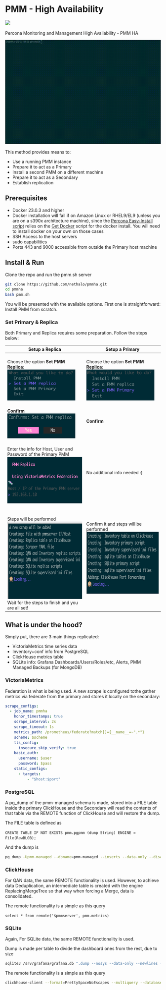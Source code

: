 # PMM - High Availability
![](https://www.percona.com/wp-content/uploads/2023/01/Groupdocs-icons-3.svg)

Percona Monitoring and Management High Availability - PMM HA 

![](https://github.com/nethalo/pmmha/blob/513e4000a4fc73251b495e475d00fcc7eb708219/replica.gif)

This method provides means to:

- Use a running PMM instance
- Prepare it to act as a Primary
- Install a second PMM on a different machine
- Prepare it to act as a Secondary
- Establish replication

## Prerequisites

- Docker 23.0.3 and higher
- Docker installation will fail if on Amazon Linux or RHEL9/EL9 (unless you are on a s390x architecture machine), since the [Percona Easy-Install script](https://docs.percona.com/percona-monitoring-and-management/setting-up/server/easy-install.html) relies on the [Get Docker](https://get.docker.com/) script for the docker install. You will need to install docker on your own on those cases
- SSH Access to the host servers
- sudo capabilities
- Ports 443 and 9000 accessible from outside the Primary host machine

## Install & Run

Clone the repo and run the pmm.sh server

```bash
git clone https://github.com/nethalo/pmmha.git
cd pmmha
bash pmm.sh
```
You will be presented with the available options. First one is straightforward: Install PMM from scratch.

### Set Primary & Replica

Both Primary and Replica requires some preparation. Follow the steps below:

| Setup a Replica | Setup a Primary
|------|------|
|    <br>Choose the option **Set PMM Replica**:<br> <img src="setpmmreplica.png" alt="Set Replica" width="220" height="100" /> |   <br>Choose the option **Set PMM Replica**:<br><img src="setpmmprimary.png" alt="Set Primary" width="220" height="100" /> | 
|    <br>**Confirm**<br><img src="confirmset.png" alt="Confirm Replica" width="220" height="80" /><br> | **Confirm** | 
|    <br>Enter the info for Host, User and Password of the Primary PMM<br><img src="inputexample.png" alt="Input" width="300" height="150" /> | No additional info needed :) | 
|    <br><br>Steps will be performed<br><img src="replicasteps.png" alt="Primary Steps" width="400" height="250" /> <br>Wait for the steps to finish and you are all set!<br>    |    Confirm it and steps will be performed<br><img src="primarysteps.png" alt="Primary Steps" width="400" height="200" />   |

## What is under the hood?

Simply put, there are 3 main things replicated: 

- VictoriaMetrics time series data
- Inventory+conf info from PostgreSQL
- ClickHouse metrics table
- SQLite info: Grafana Dashboards/Users/Roles/etc, Alerts, PMM Managed Backups (for MongoDB)

### VictoriaMetrics

Federation is what is being used. A new scrape is configured tothe gather metrics via federate from the primary and stores it locally on the secondary:

```yaml
scrape_configs:
  - job_name: pmmha
    honor_timestamps: true
    scrape_interval: 2s
    scrape_timeout: 1s
    metrics_path: /prometheus/federate?match[]={__name__=~".*"}
    scheme: $scheme
    tls_config:
      insecure_skip_verify: true
    basic_auth:
      username: $user
      password: $pass
    static_configs:
      - targets:
          - "$host:$port"
```

### PostgreSQL

A pg_dump of the pmm-managed schema is made, stored into a FILE table inside the primary ClickHouse and the Secondary will read the contents of that table via the REMOTE function of ClickHouse and will restore the dump.

The FILE table is defined as

`CREATE TABLE IF NOT EXISTS pmm.pgpmm (dump String) ENGINE = File(RawBLOB);`

And the dump is

```bash
pg_dump -Upmm-managed --dbname=pmm-managed --inserts --data-only --disable-triggers > /srv/clickhouse/data/pmm/pgpmm/data.RawBLOB
```

### ClickHouse

For QAN data, the same REMOTE functionality is used. However, to achieve data Deduplication, an intermediate table is created with the engine ReplacingMergeTree so that way when forcing a Merge, data is consolidated. 

The remote functionality is a simple as this query

`select * from remote('$pmmserver', pmm.metrics)`

### SQLite

Again, For SQLite data, the same REMOTE functionality is used.

Dump is made per table to divide the dashboard ones from the rest, due to size

```bash
sqlite3 /srv/grafana/grafana.db ".dump --nosys --data-only --newlines --preserve-rowids dashboard dashboard_version" > /srv/clickhouse/data/pmm/sqlitedash/data.RawBLOB
```

The remote functionality is a simple as this query

```bash
clickhouse-client --format=PrettySpaceNoEscapes --multiquery --database pmm --query="SET output_format_pretty_max_rows=10000000000000; SET output_format_pretty_max_column_pad_width=10; SET output_format_pretty_max_value_width=100000000; select * from remote('$pmmserver', pmm.sqlitedash)"
```

